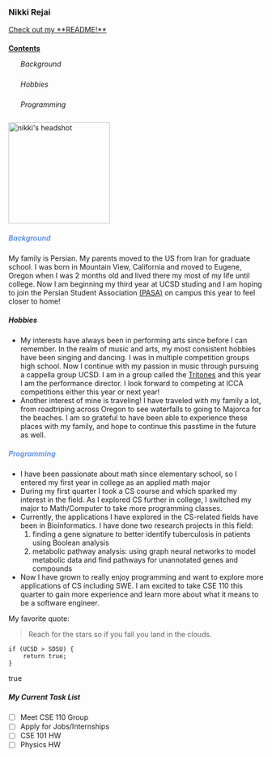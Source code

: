 <html>
<body>
	<!-- headings -->
	<h3 >Nikki Rejai  </h3>
	<!-- relative links -->
	<a href="README.md">Check out my **README!**</a>
	<!-- section links -->
	<h4><u> Contents </u></h4>
		<!-- styling text -->
		<span style="line-height:0.5">
		<ul> 
			<h6> Background </h6>
			<h6> Hobbies </h6>
  			<h6> Programming </h6>
		</ul>
		</span>
	<!-- image -->
	<!-- <img src="pictures/DSC08971copy2.jpg" alt="nikki headshot" width=200px height=auto;> -->
	<picture>
  		<img alt="nikki's headshot" src="pictures/DSC08971copy2.jpg" width=200px height=auto>
	</picture>
	<span style="color:CornflowerBlue"> <h5> Background </h5> </span>
		<p> My family is Persian. My parents moved to the US from Iran for graduate school. I was born in Mountain View, California and moved to Eugene, Oregon when I was 2 months old and lived there my most of my life until college. Now I am beginning my third year at UCSD studing and I am hoping to join the Persian Student Association  <a href="https://www.iranianstudentsca.org/iranian-student-organizations">(PASA)</a> <!-- external link --> on campus this year to feel closer to home!
	<span style="color:CornflowerBlue"> <h5> Hobbies </h5> </span>
		<ul><li> My interests have always been in performing arts since before I can remember. In the realm of music and arts, my most consistent hobbies have been singing and dancing. I was in multiple competition groups high school. Now I continue with my passion in music through pursuing a cappella group UCSD. I am in a group called the <a href="https://www.tritones.ucsd.edu">Tritones</a> <!-- external link --> and this year I am the performance director. I look forward to competing at ICCA competitions either this year or next year! </li>
		<li> Another interest of mine is traveling! I have traveled with my family a lot, from roadtriping across Oregon to see waterfalls to going to Majorca for the beaches. I am so grateful to have been able to experience these places with my family, and hope to continue this passtime in the future as well. </li>
		</ul>
	<span style="color:CornflowerBlue"> <h5> Programming </h5> </span>
	<!-- unordered list -->
		<ul><li> I have been passionate about math since elementary school, so I entered my first year in college as an applied math major </li>
  			<li> During my first quarter I took a CS course and which sparked my interest in the field. As I  explored CS further in college, I switched my major to Math/Computer to take more programming classes.</li>
			<li> Currently, the applications I have explored in the CS-related fields have been in Bioinformatics. I have done two research projects in this field:
			<!-- ordered list -->
				<ol>
					<li> finding a gene signature to better identify tuberculosis in patients using Boolean analysis </li>
					<li> metabolic pathway analysis: using graph neural networks to model metabolic data and find pathways for unannotated genes and compounds </li>
   				</ol>  
  			<li> Now I have grown to really enjoy programming and want to explore more applications of CS including SWE. I am excited to take CSE 110 this quarter to gain more experience and learn more about what it means to be a software engineer.</li></ul>

My favorite quote:			
<!-- quoting text -->
> Reach for the stars so if you fall you land in the clouds.

<!-- quoting code -->
```
if (UCSD > SDSU) {
	return true;
}
```
true

<!-- task list-->
##### My Current Task List 
- [ ] Meet CSE 110 Group
- [ ] Apply for Jobs/Internships
- [ ] CSE 101 HW
- [ ] Physics HW
</body>
</html>

